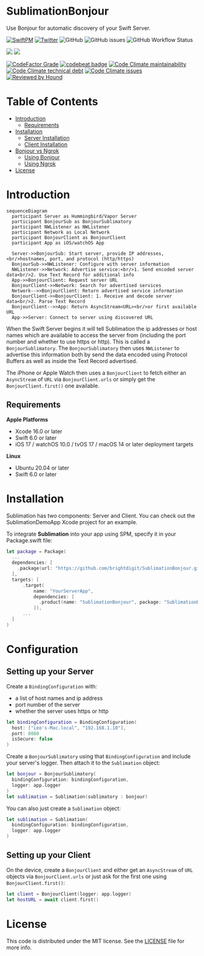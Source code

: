 # SublimationBonjour

Use Bonjour for automatic discovery of your Swift Server.

[![SwiftPM](https://img.shields.io/badge/SPM-Linux%20%7C%20iOS%20%7C%20macOS%20%7C%20watchOS%20%7C%20tvOS-success?logo=swift)](https://swift.org)
[![Twitter](https://img.shields.io/badge/twitter-@brightdigit-blue.svg?style=flat)](http://twitter.com/brightdigit)
![GitHub](https://img.shields.io/github/license/brightdigit/SublimationBonjour)
![GitHub issues](https://img.shields.io/github/issues/brightdigit/SublimationBonjour)
![GitHub Workflow Status](https://img.shields.io/github/actions/workflow/status/brightdigit/SublimationBonjour/SublimationBonjour.yml?label=actions&logo=github&?branch=main)

[![](https://img.shields.io/endpoint?url=https%3A%2F%2Fswiftpackageindex.com%2Fapi%2Fpackages%2Fbrightdigit%2FSublimationBonjour%2Fbadge%3Ftype%3Dswift-versions)](https://swiftpackageindex.com/brightdigit/SublimationBonjour)
[![](https://img.shields.io/endpoint?url=https%3A%2F%2Fswiftpackageindex.com%2Fapi%2Fpackages%2Fbrightdigit%2FSublimationBonjour%2Fbadge%3Ftype%3Dplatforms)](https://swiftpackageindex.com/brightdigit/SublimationBonjour)


<!--
[![Codecov](https://img.shields.io/codecov/c/github/brightdigit/SublimationBonjour)](https://codecov.io/gh/brightdigit/SublimationBonjour)
-->
[![CodeFactor Grade](https://img.shields.io/codefactor/grade/github/brightdigit/SublimationBonjour)](https://www.codefactor.io/repository/github/brightdigit/SublimationBonjour)
[![codebeat badge](https://codebeat.co/badges/91d512f0-ab30-42f9-9791-02add3278171)](https://codebeat.co/projects/github-com-brightdigit-SublimationBonjour-main)
[![Code Climate maintainability](https://img.shields.io/codeclimate/maintainability/brightdigit/SublimationBonjour)](https://codeclimate.com/github/brightdigit/SublimationBonjour)
[![Code Climate technical debt](https://img.shields.io/codeclimate/tech-debt/brightdigit/SublimationBonjour?label=debt)](https://codeclimate.com/github/brightdigit/SublimationBonjour)
[![Code Climate issues](https://img.shields.io/codeclimate/issues/brightdigit/SublimationBonjour)](https://codeclimate.com/github/brightdigit/SublimationBonjour)
[![Reviewed by Hound](https://img.shields.io/badge/Reviewed_by-Hound-8E64B0.svg)](https://houndci.com)

# Table of Contents

* [Introduction](#introduction)
   * [Requirements](#requirements)
* [Installation](#installation)
   * [Server Installation](#server-installation)
   * [Client Installation](#client-installation)
* [Bonjour vs Ngrok](#bonjour-vs-ngrok)
   * [Using Bonjour](#using-bonjour)
   * [Using Ngrok](#using-ngrok)
* [License](#license)

# Introduction

```mermaid
sequenceDiagram
  participant Server as Hummingbird/Vapor Server
  participant BonjourSub as BonjourSublimatory
  participant NWListener as NWListener
  participant Network as Local Network
  participant BonjourClient as BonjourClient
  participant App as iOS/watchOS App
  
  Server->>BonjourSub: Start server, provide IP addresses,<br/>hostnames, port, and protocol (http/https)
  BonjourSub->>NWListener: Configure with server information
  NWListener->>Network: Advertise service:<br/>1. Send encoded server data<br/>2. Use Text Record for additional info
  App->>BonjourClient: Request server URL
  BonjourClient->>Network: Search for advertised services
  Network-->>BonjourClient: Return advertised service information
  BonjourClient->>BonjourClient: 1. Receive and decode server data<br/>2. Parse Text Record
  BonjourClient-->>App: Return AsyncStream<URL><br/>or first available URL
  App->>Server: Connect to server using discovered URL
```

When the Swift Server begins it will tell Sublimation the ip addresses or host names which are available to access the server from (including the port number and whether to use https or http). This is called a `BonjourSublimatory`. The `BonjourSublimatory` then uses `NWListener` to advertise this information both by send the data encoded using Protocol Buffers as well as inside the Text Record advertised.

The iPhone or Apple Watch then uses a `BonjourClient` to fetch either an  `AsyncStream` of `URL` via `BonjourClient.urls` or simply get the `BonjourClient.first()` one available.

## Requirements 

**Apple Platforms**

- Xcode 16.0 or later
- Swift 6.0 or later
- iOS 17 / watchOS 10.0 / tvOS 17 / macOS 14 or later deployment targets

**Linux**

- Ubuntu 20.04 or later
- Swift 6.0 or later

# Installation

Sublimation has two components: Server and Client. You can check out the SublimationDemoApp Xcode project for an example.

To integrate **Sublimation** into your app using SPM, specify it in your Package.swift file:

```swift    
let package = Package(
  ...
  dependencies: [
    .package(url: "https://github.com/brightdigit/SublimationBonjour.git", from: "1.0.0")
  ],
  targets: [
      .target(
          name: "YourServerApp",
          dependencies: [
            .product(name: "SublimationBonjour", package: "SublimationBonjour"), ...
          ]),
      ...
  ]
)
```

# Configuration

## Setting up your Server

Create a `BindingConfiguration` with:


* a list of host names and ip address
* port number of the server
* whether the server uses https or http

```swift
let bindingConfiguration = BindingConfiguration(
  host: ["Leo's-Mac.local", "192.168.1.10"],
  port: 8080
  isSecure: false
)
```


Create a `BonjourSublimatory` using that `BindingConfiguration` and include your server's logger. Then attach it to the `Sublimation` object:

```swift
let bonjour = BonjourSublimatory(
  bindingConfiguration: bindingConfiguration,
  logger: app.logger
)
let sublimation = Sublimation(sublimatory : bonjour)
```

You can also just create a `Sublimation` object:


```swift
let sublimation = Sublimation(
  bindingConfiguration: bindingConfiguration,
  logger: app.logger
)
```

## Setting up your Client

On the device, create a `BonjourClient` and either get an `AsyncStream` of `URL` objects via `BonjourClient.urls` or just ask for the first one using `BonjourClient.first()`:

```swift
let client = BonjourClient(logger: app.logger)
let hostURL = await client.first()
```

# License 

This code is distributed under the MIT license. See the [LICENSE](https://github.com/brightdigit/SublimationBonjour/LICENSE) file for more info.

